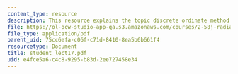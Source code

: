 ```yaml
---
content_type: resource
description: This resource explains the topic discrete ordinate method.
file: https://ol-ocw-studio-app-qa.s3.amazonaws.com/courses/2-58j-radiative-transfer-spring-2006/e4fce5a6c4c89295b83d2ee727458e34_student_lect17.pdf
file_type: application/pdf
parent_uid: 75cc6efa-c06f-c71d-8410-8ea5b6b661f4
resourcetype: Document
title: student_lect17.pdf
uid: e4fce5a6-c4c8-9295-b83d-2ee727458e34
---
```

